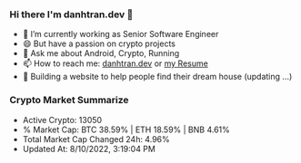 ### Hi there I'm danhtran.dev 👋

- 🔭 I’m currently working as Senior Software Engineer
- 😄 But have a passion on crypto projects
- 💬 Ask me about Android, Crypto, Running 
- 📫 How to reach me: <a href="https://danhtran.dev" target="_blank">danhtran.dev</a> or <a href="Developer-Resume.pdf" target="_blank">my Resume</a>
- 🌱 Building a website to help people find their dream house (updating ...)

### Crypto Market Summarize
- Active Crypto: 13050
- % Market Cap: BTC 38.59% | ETH 18.59% | BNB 4.61%
- Total Market Cap Changed 24h: 4.96%
- Updated At: 8/10/2022, 3:19:04 PM
